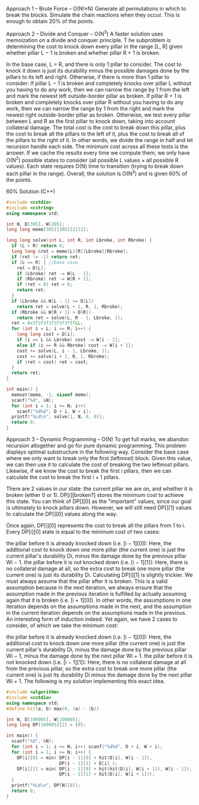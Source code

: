 Approach 1 – Brute Force – O(N!×N)
Generate all permutations in which to break the blocks. Simulate the chain reactions when they occur. 
This is enough to obtain 20% of the points.

Approach 2 – Divide and Conquer – O(N<sup>3</sup>)
A faster solution uses memoization on a divide and conquer principle. T
he subproblem is determining the cost to knock down every pillar in the range [L, R] 
given whether pillar L − 1 is broken and whether pillar R + 1 is broken.

In the base case, L = R, and there is only 1 pillar to consider. The cost to knock it down is just its durability minus the possible 
damages done by the pillars to its left and right.
Otherwise, if there is more than 1 pillar to consider:
If pillar L − 1 is broken and completely knocks over pillar L without you having to do any work, then we can narrow the range by 1 from 
the left and mark the newest left outside-border pillar as broken.
If pillar R + 1 is broken and completely knocks over pillar R without you having to do any work, then we can narrow the range by 1 from 
the right and mark the newest right outside-border pillar as broken.
Otherwise, we test every pillar between L and R as the first pillar to knock down, taking into account collateral damage. 
The total cost is the cost to break down this pillar, plus the cost to break all the pillars to the left of it, plus the cost to break 
all of the pillars to the right of it. In other words, we divide the range in half and let recursion handle each side. 
The minimum cost across all these tests is the answer.
If we cache the results every time we compute them, we only have O(N<sup>2</sup>) possible states to consider 
(all possible L values × all possible R values). Each state requires O(N) time to transition 
(trying to break down each pillar in the range). Overall, the solution is O(N<sup>3</sup>) and is given 60% of the points.

60% Solution (C++)
```cpp
#include <cstdio>
#include <cstring>
using namespace std;

int N, D[305], W[305];
long long memo[305][305][2][2];

long long solve(int L, int R, int Lbroke, int Rbroke) {
  if (L > R) return 0;
  long long &ret = memo[L][R][Lbroke][Rbroke];
  if (ret != -1) return ret;
  if (L == R) { //base case
    ret = D[L];
    if (Lbroke) ret -= W[L - 1];
    if (Rbroke) ret -= W[R + 1];
    if (ret < 0) ret = 0;
    return ret;
  }
  if (Lbroke && W[L - 1] >= D[L])
    return ret = solve(L + 1, R, 1, Rbroke);
  if (Rbroke && W[R + 1] > D[R])
    return ret = solve(L, R - 1, Lbroke, 1);
  ret = 0x3f3f3f3f3f3f3f3fLL;
  for (int i = L; i <= R; i++) {
    long long cost = D[i];
    if (i == L && Lbroke) cost -= W[i - 1];
    else if (i == R && Rbroke) cost -= W[i + 1];
    cost += solve(L, i - 1, Lbroke, 1);
    cost += solve(i + 1, R, 1, Rbroke);
    if (ret > cost) ret = cost;
  }
  return ret;
}

int main() {
  memset(memo, -1, sizeof memo);
  scanf("%d", &N);
  for (int i = 1; i <= N; i++)
    scanf("%d%d", D + i, W + i);
  printf("%Ld\n", solve(1, N, 0, 0));
  return 0;
}
```
Approach 3 – Dynamic Programming – O(N)
To get full marks, we abandon recursion altogether and go for pure dynamic programming. 
This problem displays optimal substructure in the following way. Consider the base case where we only want to break only the first 
(leftmost) block. Given this value, we can then use it to calculate the cost of breaking the two leftmost pillars. 
Likewise, if we know the cost to break the first i pillars, then we can calculate the cost to break the first i + 1 pillars.

There are 2 values in our state: the current pillar we are on, and whether it is broken (either 0 or 1). DP[i][broken?] 
stores the minimum cost to achieve this state. You can think of DP[][0] as the "important" values, since our goal is ultimately to 
knock pillars down. However, we will still need DP[][1] values to calculate the DP[][0] values along the way.

Once again, DP[i][0] represents the cost to break all the pillars from 1 to i. 
Every DP[i][0] state is equal to the minimum cost of two cases:

the pillar before it is already knocked down (i.e. [i − 1][0]): Here, the additional cost to knock down one more pillar 
(the current one) is just the current pillar's durability Di, minus the damage done by the previous pillar Wi − 1.
the pillar before it is not knocked down (i.e. [i − 1][1]): Here, there is no collateral damage at all, so the extra cost to break 
one more pillar (the current one) is just its durability Di.
Calculating DP[i][1] is slightly trickier. We must always assume that the pillar after it is broken. 
This is a valid assumption because in the next iteration, we always ensure that the assumption made in the previous iteration is 
fulfilled by actually assuming again that it is broken (i.e. [i + 1][0]). In other words, the assumptions in one iteration 
depends on the assumptions made in the next, and the assumption in the current iteration depends on the assumptions made in the 
previous. An interesting form of induction indeed. Yet again, we have 2 cases to consider, of which we take the minimum cost:

the pillar before it is already knocked down (i.e. [i − 1][0]): Here, the additional cost to knock down one more pillar 
(the current one) is just the current pillar's durability Di, minus the damage done by the previous pillar Wi − 1, minus the 
damage done by the next pillar Wi + 1.
the pillar before it is not knocked down (i.e. [i − 1][1]): Here, there is no collateral damage at all from the previous pillar, 
so the extra cost to break one more pillar (the current one) is just its durability Di minus the damage done by the next pillar Wi + 1.
The following is my solution implementing this exact idea.

```cpp
#include <algorithm>
#include <cstdio>
using namespace std;
#define hit(a, b) max(0, (a) - (b))

int N, D[100005], W[100005];
long long DP[100005][2] = {0};

int main() {
  scanf("%d", &N);
  for (int i = 1; i <= N; i++) scanf("%d%d", D + i, W + i);
  for (int i = 1; i <= N; i++) {
    DP[i][0] = min( DP[i - 1][0] + hit(D[i], W[i - 1]),
                    DP[i - 1][1] + D[i] );
    DP[i][1] = min( DP[i - 1][0] + hit(hit(D[i], W[i + 1]), W[i - 1]),
                    DP[i - 1][1] + hit(D[i], W[i + 1]));
  }
  printf("%Ld\n", DP[N][0]);
  return 0;
}
```
